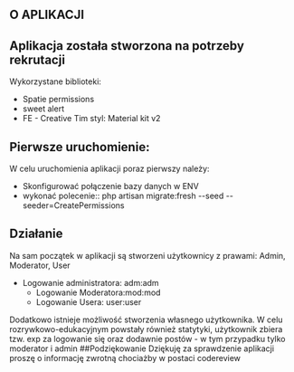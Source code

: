 ## O APLIKACJI

Aplikacja została stworzona na potrzeby rekrutacji
- 
Wykorzystane biblioteki:
- Spatie permissions
- sweet alert 
- FE - Creative Tim styl: Material kit v2

## Pierwsze uruchomienie:

W celu uruchomienia aplikacji poraz pierwszy należy:

- Skonfigurować połączenie bazy danych w ENV
- wykonać polecenie:: php artisan migrate:fresh --seed --seeder=CreatePermissions

## Działanie

Na sam początek w aplikacji są stworzeni użytkownicy z prawami: Admin, Moderator, User  
- Logowanie administratora:   adm:adm
  - Logowanie Moderatora:mod:mod
  - Logowanie Usera: user:user

Dodatkowo istnieje możliwość stworzenia własnego użytkownika.
W celu rozrywkowo-edukacyjnym powstały również statytyki, użytkownik zbiera tzw. exp za logowanie się oraz dodawnie postów - w tym przypadku tylko moderator i admin
##Podziękowanie
Dziękuję za sprawdzenie aplikacji proszę o informację zwrotną chociażby w postaci codereview
